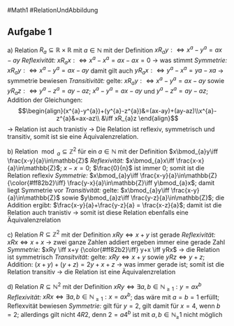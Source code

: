 #Math1 #RelationUndAbbildung 
## Aufgabe 1
a) Relation $R_{a} \subseteq \mathbb{R} \times \mathbb{R}$ mit $a \in \mathbb{N}$ mit der Definition $xR_{a}y:\iff x^{a}-y^{a}=ax-ay$
	*Reflexivität:*
		 $xR_{a}x: \iff x^{a}-x^{a}=ax-ax=0$ → was stimmt
	*Symmetrie:* 
		$xR_{a}y:\iff x^{a}-y^{a}=ax-ay$ damit gilt auch $yR_{a}x:\iff y^{a}-x^{a}=ya-xa$ → symmetrie bewiesen
	*Transitivität:*
		gelte: $xR_{a}y:\iff x^{a}-y^{a}=ax-ay$ sowie $yR_{a}z:\iff y^{a}-z^{a}=ay-az$;
		$x^{a}-y^{a}=ax-ay$ und $y^{a}-z^{a}=ay-az$; 
		Addition der Gleichungen: $$\begin{align}(x^{a}-y^{a})+(y^{a}-z^{a})&=(ax-ay)+(ay-az)\\x^{a}-z^{a}&=ax-az\\ &\iff xR_{a}z \end{align}$$
		→ Relation ist auch tranistiv
	 → Die Relation ist reflexiv, symmetrisch und transitiv, somit ist sie eine Äquivalenzrelation.
	 
 b) Relation $\bmod_{a}\subseteq \mathbb{Z}^2$ für ein $a \in \mathbb{N}$ mit der Definition $x\bmod_{a}y\iff \frac{x-y}{a}\in\mathbb{Z}$
	 *Reflexivität:*
		 $x\bmod_{a}x\iff \frac{x-x}{a}\in\mathbb{Z}$; $x-x = 0$; $\frac{0}{n}$ ist immer 0; somit ist die Relation reflexiv
	 *Symmetrie:*
		 $x\bmod_{a}y\iff \frac{x-y}{a}\in\mathbb{Z} {\color{#ff82b2}\iff} \frac{y-x}{a}\in\mathbb{Z}\iff y\bmod_{a}x$; damit liegt Symmetrie vor
	 *Transitivität:*
		 gelte: $x\bmod_{a}y\iff \frac{x-y}{a}\in\mathbb{Z}$ sowie $y\bmod_{a}z\iff \frac{y-z}{a}\in\mathbb{Z}$;
		die Addition ergibt: $\frac{x-y}{a}+\frac{y-z}{a} = \frac{x-z}{a}$; 
		damit ist die Relation auch tranistiv
	→ somit ist diese Relation ebenfalls eine Äquivalenzrelation
	
c) Relation $R\subseteq\mathbb{Z}^2$ mit der Definition $xRy \iff x+y$ ist gerade
	*Reflexivität:*
		$xRx \iff x+x$ → zwei ganze Zahlen addiert ergeben immer eine gerade Zahl
	*Symmetrie:*
		$xRy \iff x+y {\color{#ff82b2}\iff} y+x \iff yRx$ → die Relation ist symmetrisch
	*Transitvität:*
		gelte: $xRy \iff x+y$ sowie $yRz \iff y + z$;
		Addition: $(x+y)+(y+z) = 2y+x+z$ → was immer gerade ist;
		somit ist die Relation transitiv
	→ die Relation ist eine Äquivalenzrelation
	
d) Relation $R\subseteq\mathbb{N}^2$ mit der Definition $xRy \iff \exists a,b \in \mathbb{N}_{\ge1}: y=ax^{b}$
	*Reflexivität:*
		$xRx \iff \exists a,b \in \mathbb{N}_{\ge1}: x=ax^{b}$; das wäre mit $a = b = 1$ erfüllt; Reflexvität bewiesen
	*Symmetrie:*
		gilt für $y = 2$, gilt damit für $x = 4$, wenn $b = 2$; allerdings gilt nicht $4R2$, denn $2=a4^b$ ist mit $a, b \in \mathbb{N}_\ge1$ nicht möglich
	
		